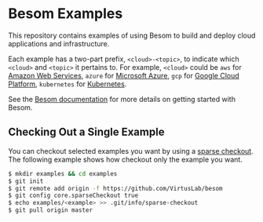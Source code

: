# Besom Examples

This repository contains examples of using Besom 
to build and deploy cloud applications and infrastructure.

Each example has a two-part prefix, `<cloud>-<topic>`, to indicate which `<cloud>` and `<topic>` it pertains to.
For example, `<cloud>` could be `aws` for [Amazon Web Services](https://github.com/pulumi/pulumi-aws), 
`azure` for [Microsoft Azure](https://github.com/pulumi/pulumi-azure), 
`gcp` for [Google Cloud Platform](https://github.com/pulumi/pulumi-gcp), 
`kubernetes` for [Kubernetes](https://github.com/pulumi/pulumi-kubernetes).

See the [Besom documentation](https://virtuslab.github.io/besom/docs/intro/) for more
details on getting started with Besom.

## Checking Out a Single Example

You can checkout selected examples you want by using a [sparse checkout](https://git-scm.com/docs/git-sparse-checkout). 
The following example shows how checkout only the example you want.

```bash
$ mkdir examples && cd examples
$ git init
$ git remote add origin -f https://github.com/VirtusLab/besom
$ git config core.sparseCheckout true
$ echo examples/<example> >> .git/info/sparse-checkout
$ git pull origin master
```
